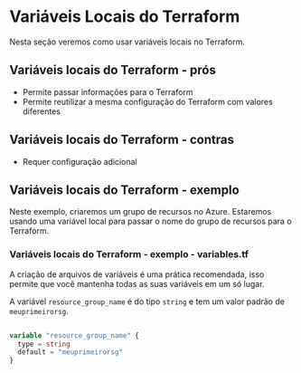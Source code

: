 # Variáveis Locais do Terraform

Nesta seção veremos como usar variáveis locais no Terraform.

## Variáveis locais do Terraform - prós

- Permite passar informações para o Terraform
- Permite reutilizar a mesma configuração do Terraform com valores diferentes
## Variáveis locais do Terraform - contras

- Requer configuração adicional

## Variáveis locais do Terraform - exemplo

Neste exemplo, criaremos um grupo de recursos no Azure. Estaremos usando uma variável local para passar o nome do grupo de recursos para o Terraform.

### Variáveis locais do Terraform - exemplo - variables.tf

A criação de arquivos de variáveis é uma prática recomendada, isso permite que você mantenha todas as suas variáveis em um só lugar.

A variável `resource_group_name` é do tipo `string` e tem um valor padrão de `meuprimeirorsg`.

```terraform

variable "resource_group_name" {
  type = string
  default = "meuprimeirorsg"
}

```